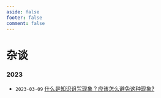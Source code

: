 ```yaml
---
aside: false
footer: false
comment: false
---
```


# 杂谈

### 2023

- `2023-03-09` [什么是知识诅咒现象？应该怎么避免这种现象?](/tittle-tattle/2023/2023-03-09.md)


